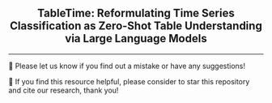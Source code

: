 <div align="center">
  <h2><b> TableTime: Reformulating Time Series Classification as Zero-Shot Table Understanding via Large Language Models </b></h2>
</div>

---

🙋 Please let us know if you find out a mistake or have any suggestions!

🌟 If you find this resource helpful, please consider to star this repository and cite our research, thank you!


